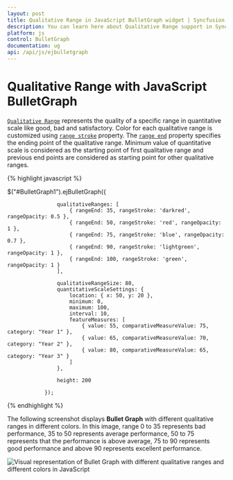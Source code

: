 ```yaml
---
layout: post
title: Qualitative Range in JavaScript BulletGraph widget | Syncfusion
description: You can learn here about Qualitative Range support in Syncfusion JavaScript BulletGraph control and more details.
platform: js
control: BulletGraph	
documentation: ug
api: /api/js/ejbulletgraph
---
```


# Qualitative Range with JavaScript BulletGraph

[`Qualitative Range`](../api/ejbulletgraph#members:qualitativeranges) represents the quality of a specific range in quantitative scale like good, bad and satisfactory. Color for each qualitative range is customized using [`range stroke`](../api/ejbulletgraph#members:qualitativeranges-rangestroke) property. The [`range end`](../api/ejbulletgraph#members:qualitativeranges-rangeend) property specifies the ending point of the qualitative range. Minimum value of quantitative scale is considered as the starting point of first qualitative range and previous end points are considered as starting point for other qualitative ranges.

{% highlight javascript %}



$("#BulletGraph1").ejBulletGraph({                                        

                    qualitativeRanges: [
                        { rangeEnd: 35, rangeStroke: 'darkred', rangeOpacity: 0.5 },
                        { rangeEnd: 50, rangeStroke: 'red', rangeOpacity: 1 },
                        { rangeEnd: 75, rangeStroke: 'blue', rangeOpacity: 0.7 },
                        { rangeEnd: 90, rangeStroke: 'lightgreen', rangeOpacity: 1 },
                        { rangeEnd: 100, rangeStroke: 'green', rangeOpacity: 1 }
                    ],

                    qualitativeRangeSize: 80,
                    quantitativeScaleSettings: {
                        location: { x: 50, y: 20 },
                        minimum: 0,
                        maximum: 100,
                        interval: 10,
                        featureMeasures: [
                            { value: 55, comparativeMeasureValue: 75, category: "Year 1" },
                            { value: 65, comparativeMeasureValue: 70, category: "Year 2" },
                            { value: 80, comparativeMeasureValue: 65, category: "Year 3" }
                        ]
                    },

                    height: 200

                });


{% endhighlight %}



The following screenshot displays **Bullet Graph** with different qualitative ranges in different colors. In this image, range 0 to 35 represents bad performance, 35 to 50 represents average performance, 50 to 75 represents that the performance is above average, 75 to 90 represents good performance and above 90 represents excellent performance.

![Visual representation of Bullet Graph with different qualitative ranges and different colors in JavaScript](/Qualitative-Range_images/Qualitative-Range_img1.png) 

